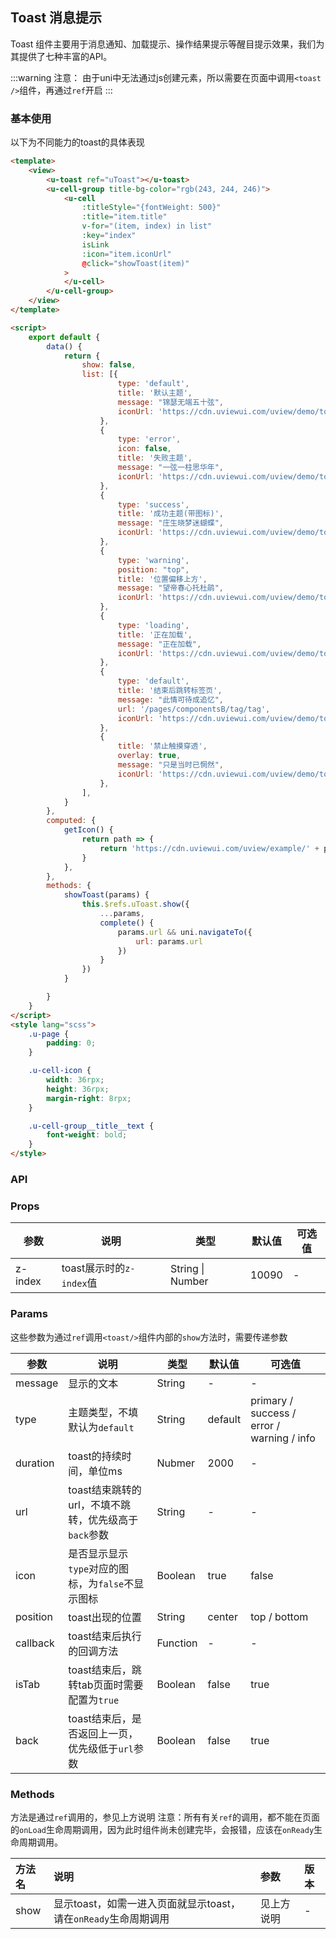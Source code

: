 ## Toast 消息提示 <to-api/>

<demo-model url="/pages/componentsA/toast/index"></demo-model>


Toast 组件主要用于消息通知、加载提示、操作结果提示等醒目提示效果，我们为其提供了七种丰富的API。

:::warning 注意：
由于uni中无法通过js创建元素，所以需要在页面中调用`<toast />`组件，再通过`ref`开启
:::

### 基本使用

以下为不同能力的toast的具体表现

``` html
<template>
	<view>
		<u-toast ref="uToast"></u-toast>
		<u-cell-group title-bg-color="rgb(243, 244, 246)">
			<u-cell
				:titleStyle="{fontWeight: 500}"
				:title="item.title"
				v-for="(item, index) in list"
				:key="index"
				isLink
				:icon="item.iconUrl"
				@click="showToast(item)"
			>
			</u-cell>
		</u-cell-group>
	</view>
</template>

<script>
	export default {
		data() {
			return {
				show: false,
				list: [{
						type: 'default',
						title: '默认主题',
						message: "锦瑟无端五十弦",
						iconUrl: 'https://cdn.uviewui.com/uview/demo/toast/default.png'
					},
					{
						type: 'error',
						icon: false,
						title: '失败主题',
						message: "一弦一柱思华年",
						iconUrl: 'https://cdn.uviewui.com/uview/demo/toast/error.png'
					},
					{
						type: 'success',
						title: '成功主题(带图标)',
						message: "庄生晓梦迷蝴蝶",
						iconUrl: 'https://cdn.uviewui.com/uview/demo/toast/success.png'
					},
					{
						type: 'warning',
						position: "top",
						title: '位置偏移上方',
						message: "望帝春心托杜鹃",
						iconUrl: 'https://cdn.uviewui.com/uview/demo/toast/top.png'
					},
					{
						type: 'loading',
						title: '正在加载',
						message: "正在加载",
						iconUrl: 'https://cdn.uviewui.com/uview/demo/toast/loading.png'
					},
					{
						type: 'default',
						title: '结束后跳转标签页',
						message: "此情可待成追忆",
						url: '/pages/componentsB/tag/tag',
						iconUrl: 'https://cdn.uviewui.com/uview/demo/toast/jump.png'
					},
					{
						title: '禁止触摸穿透',
						overlay: true,
						message: "只是当时已惘然",
						iconUrl: 'https://cdn.uviewui.com/uview/demo/toast/overlay.png'
					},
				],
			}
		},
		computed: {
			getIcon() {
				return path => {
					return 'https://cdn.uviewui.com/uview/example/' + path + '.png';
				}
			},
		},
		methods: {
			showToast(params) {
				this.$refs.uToast.show({
					...params,
					complete() {
						params.url && uni.navigateTo({
							url: params.url
						})
					}
				})
			}

		}
	}
</script>
<style lang="scss">
	.u-page {
		padding: 0;
	}

	.u-cell-icon {
		width: 36rpx;
		height: 36rpx;
		margin-right: 8rpx;
	}

	.u-cell-group__title__text {
		font-weight: bold;
	}
</style>

```

### API

### Props

| 参数      | 说明        | 类型     |  默认值  |  可选值   |
|-----------|-----------|----------|----------|---------|
| z-index | toast展示时的`z-index`值  | String \| Number | 10090 | - |

### Params

这些参数为通过`ref`调用`<toast/>`组件内部的`show`方法时，需要传递参数

| 参数      | 说明        | 类型     |  默认值  |  可选值   |
|-----------|-----------|----------|----------|---------|
| message | 显示的文本  | String | - | - |
| type | 主题类型，不填默认为`default` | String  | default | primary / success / error / warning / info |
| duration | toast的持续时间，单位ms | Nubmer  | 2000 | - |
| url | toast结束跳转的url，不填不跳转，优先级高于`back`参数 | String  | - | - |
| icon | 是否显示显示`type`对应的图标，为`false`不显示图标 | Boolean  | true | false |
| position | toast出现的位置 | String  | center | top / bottom |
| callback <Badge text="1.3.6" /> | toast结束后执行的回调方法 | Function  | - | - |
| isTab | toast结束后，跳转tab页面时需要配置为`true` | Boolean  | false | true |
| back <Badge text="1.4.0" /> | toast结束后，是否返回上一页，优先级低于`url`参数 | Boolean  | false | true |

### Methods

方法是通过`ref`调用的，参见上方说明
注意：所有有关`ref`的调用，都不能在页面的`onLoad`生命周期调用，因为此时组件尚未创建完毕，会报错，应该在`onReady`生命周期调用。

|方法名|说明|参数|版本|
|:-|:-|:-|:-|
| show | 显示toast，如需一进入页面就显示toast，请在`onReady`生命周期调用 | 见上方说明 |  -  |
